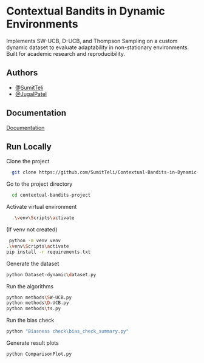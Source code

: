 
# Contextual Bandits in Dynamic Environments

Implements SW-UCB, D-UCB, and Thompson Sampling on a custom dynamic dataset to evaluate adaptability in non-stationary environments. Built for academic research and reproducibility.


## Authors

- [@SumitTeli](https://www.github.com/SumitTeli)
- [@JugalPatel](https://www.github.com/Jugalpatel3981)
## Documentation

[Documentation](https://sumitteli.me/)
## Run Locally

Clone the project

```bash
  git clone https://github.com/SumitTeli/Contextual-Bandits-in-Dynamic-Environments
```

Go to the project directory

```bash
  cd contextual-bandits-project
```

Activate virtual environment

```bash
  .\venv\Scripts\activate

```

(If venv not created)

```bash
 python -m venv venv
.\venv\Scripts\activate
pip install -r requirements.txt
```

Generate the dataset
```bash
python Dataset-dynamic\dataset.py
```

Run the algorithms
```bash
python methods\SW-UCB.py
python methods\D-UCB.py
python methods\ts.py
```

Run the bias check
```bash
python "Biasness check\bias_check_summary.py"
```

Generate result plots
```bash
python ComparisonPlot.py
```
